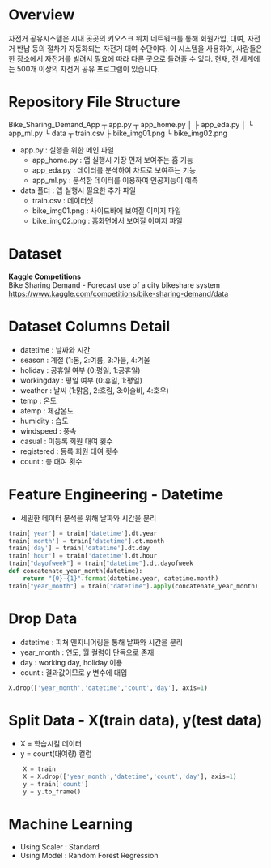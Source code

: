 # Overview
자전거 공유시스템은 시내 곳곳의 키오스크 위치 네트워크를 통해 회원가입, 대여, 자전거 반납 등의 절차가 자동화되는 자전거 대여 수단이다.
이 시스템을 사용하여, 사람들은 한 장소에서 자전거를 빌려서 필요에 따라 다른 곳으로 돌려줄 수 있다. 현재, 전 세계에는 500개 이상의 자전거 공유 프로그램이 있습니다.

# Repository File Structure
Bike_Sharing_Demand_App ┬ app.py ┬ app_home.py
                        │        ├ app_eda.py
                        │        └ app_ml.py
                        └ data ┬ train.csv
                               ├ bike_img01.png
                               └ bike_img02.png

- app.py : 실행을 위한 메인 파일
    - app_home.py : 앱 실행시 가장 먼저 보여주는 홈 기능
    - app_eda.py : 데이터를 분석하여 차트로 보여주는 기능
    - app_ml.py : 분석한 데이터를 이용하여 인공지능이 예측
- data 폴더 : 앱 실행시 필요한 추가 파일
    - train.csv : 데이터셋
    - bike_img01.png : 사이드바에 보여질 이미지 파일
    - bike_img02.png : 홈화면에서 보여질 이미지 파일
    
# Dataset
**Kaggle Competitions**  
Bike Sharing Demand - Forecast use of a city bikeshare system  
https://www.kaggle.com/competitions/bike-sharing-demand/data

# Dataset Columns Detail
- datetime : 날짜와 시간
- season : 계절 (1:봄, 2:여름, 3:가을, 4:겨울
- holiday : 공휴일 여부 (0:평일, 1:공휴일)
- workingday : 평일 여부 (0:휴일, 1:평일)
- weather : 날씨 (1:맑음, 2:흐림, 3:이슬비, 4:호우)
- temp : 온도
- atemp : 체감온도
- humidity : 습도
- windspeed : 풍속
- casual : 미등록 회원 대여 횟수
- registered : 등록 회원 대여 횟수
- count : 총 대여 횟수

# Feature Engineering - Datetime
- 세밀한 데이터 분석을 위해 날짜와 시간을 분리
``` python
train['year'] = train['datetime'].dt.year
train['month'] = train['datetime'].dt.month
train['day'] = train['datetime'].dt.day
train['hour'] = train['datetime'].dt.hour
train["dayofweek"] = train["datetime"].dt.dayofweek
def concatenate_year_month(datetime):
    return "{0}-{1}".format(datetime.year, datetime.month)
train["year_month"] = train["datetime"].apply(concatenate_year_month)
```

# Drop Data
  - datetime : 피쳐 엔지니어링을 통해 날짜와 시간을 분리
  - year_month : 연도, 월 컬럼이 단독으로 존재
  -  day : working day, holiday 이용
  - count : 결과값이므로 y 변수에 대입
``` python
X.drop(['year_month','datetime','count','day'], axis=1)
```

# Split Data - X(train data), y(test data)
- X = 학습시킬 데이터
- y = count(대여량) 컬럼
``` python
    X = train
    X = X.drop(['year_month','datetime','count','day'], axis=1)
    y = train['count']
    y = y.to_frame()
```

# Machine Learning
- Using Scaler : Standard
- Using Model : Random Forest Regression
